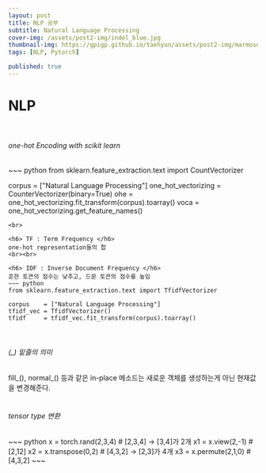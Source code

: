 ```yaml
---
layout: post
title: NLP 공부
subtitle: Natural Language Processing
cover-img: /assets/post2-img/indel_blue.jpg
thumbnail-img: https://gpigp.github.io/taehyun/assets/post2-img/marmoset.jpg
tags: [NLP, Pytorch]

published: true
---
```


NLP
============================
<br>
<h6> one-hot Encoding with scikit learn </h6>
~~~ python
from sklearn.feature_extraction.text import CountVectorizer

corpus              = ["Natural Language Processing"]
one_hot_vectorizing = CounterVectorizer(binary=True)
ohe                 = one_hot_vectorizing.fit_transform(corpus).toarray()
voca                = one_hot_vectorizing.get_feature_names()
~~~
<br>

<h6> TF : Term Frequency </h6>
one-hot representation들의 합
<br><br>

<h6> IDF : Inverse Document Frequency </h6>
흔한 토큰의 점수는 낮추고, 드문 토큰의 점수를 높임
~~~ python
from sklearn.feature_extraction.text import TfidfVectorizer

corpus    = ["Natural Language Processing"]
tfidf_vec = TfidfVectorizer()
tfidf     = tfidf_vec.fit_transform(corpus).toarray()
~~~
<br>

<h6> (_) 밑줄의 의미 </h6>
fill_(), normal_() 등과 같은 in-place 메소드는 새로운 객체를 생성하는게 아닌 현재값을 변경해준다.
<br><br>

<h6> tensor type 변환 </h6>
~~~ python
x  = torch.rand(2,3,4) # [2,3,4] -> [3,4]가 2개
x1 = x.view(2,-1)      # [2,12]
x2 = x.transpose(0,2)  # [4,3,2] -> [2,3]가 4개
x3 = x.permute(2,1,0)  # [4,3,2]
~~~
<br>






